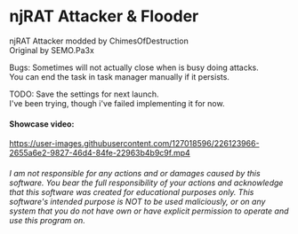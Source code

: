 # njRAT Attacker & Flooder

njRAT Attacker modded by ChimesOfDestruction  
Original by SEMO.Pa3x  

Bugs: Sometimes will not actually close when is busy doing attacks.  
You can end the task in task manager manually if it persists.  

TODO: Save the settings for next launch.  
I've been trying, though i've failed implementing it for now.  

#### Showcase video:




https://user-images.githubusercontent.com/127018596/226123966-2655a6e2-9827-46d4-84fe-22963b4b9c9f.mp4

###### I am not responsible for any actions and or damages caused by this software. You bear the full responsibility of your actions and acknowledge that this software was created for educational purposes only. This software's intended purpose is NOT to be used maliciously, or on any system that you do not have own or have explicit permission to operate and use this program on.

